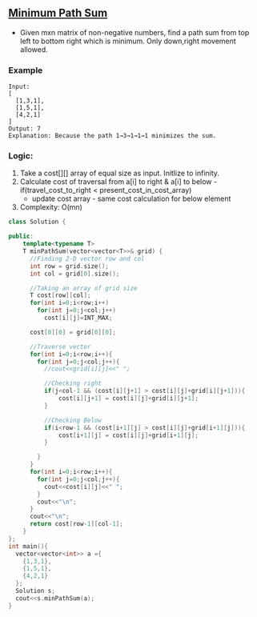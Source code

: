 ## [Minimum Path Sum](https://leetcode.com/problems/minimum-path-sum/)
- Given mxn matrix of non-negative numbers, find a path sum from top left to bottom right which is minimum. Only down,right movement allowed.

### Example
```
Input:
[
  [1,3,1],
  [1,5,1],
  [4,2,1]
]
Output: 7
Explanation: Because the path 1→3→1→1→1 minimizes the sum.
```

### Logic:
  1. Take a cost[][] array of equal size as input. Initlize to infinity.
  2. Calculate cost of traversal from a[i] to right & a[i] to below
    - if(travel_cost_to_right < present_cost_in_cost_array)
      - update cost array
    - same cost calculation for below element      
  3. Complexity: O(mn)
  
```c++
class Solution {

public:
    template<typename T>
    T minPathSum(vector<vector<T>>& grid) {
      //Finding 2-D vector row and col
      int row = grid.size();
      int col = grid[0].size();

      //Taking an array of grid size
      T cost[row][col];
      for(int i=0;i<row;i++)
        for(int j=0;j<col;j++)
          cost[i][j]=INT_MAX;

      cost[0][0] = grid[0][0];

      //Traverse vector
      for(int i=0;i<row;i++){
        for(int j=0;j<col;j++){
          //cout<<grid[i][j]<<" ";

          //Checking right
          if(j<col-1 && (cost[i][j+1] > cost[i][j]+grid[i][j+1])){
              cost[i][j+1] = cost[i][j]+grid[i][j+1];
          }

          //Checking Below
          if(i<row-1 && (cost[i+1][j] > cost[i][j]+grid[i+1][j])){
              cost[i+1][j] = cost[i][j]+grid[i+1][j];
          }

        }
      }
      for(int i=0;i<row;i++){
        for(int j=0;j<col;j++){
          cout<<cost[i][j]<<" ";
        }
        cout<<"\n";
      }
      cout<<"\n";
      return cost[row-1][col-1];
    }
};
int main(){
  vector<vector<int>> a ={
    {1,3,1},
    {1,5,1},
    {4,2,1}
  };
  Solution s;
  cout<<s.minPathSum(a);
}
```
